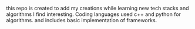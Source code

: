 this repo is created to add my creations while learning new tech stacks and algorithms I find interesting.
Coding languages used c++  and python for algorithms.
and includes basic implementation of frameworks.

